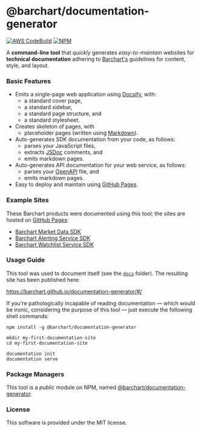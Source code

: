 # @barchart/documentation-generator

[![AWS CodeBuild](https://codebuild.us-east-1.amazonaws.com/badges?uuid=eyJlbmNyeXB0ZWREYXRhIjoiSkJiVDZVKzIvUkh5Vkpzd1prRHlKbGozYUhiSWFXMEhzZFphdzBhTWRiWnRXK2dGMk1GMU52QS8rcTJBWEJjNXZkOTRpUXpMcFBLdjFoYmhRWVhNNStRPSIsIml2UGFyYW1ldGVyU3BlYyI6IlVubWUzdm0reHVoZE5SaDAiLCJtYXRlcmlhbFNldFNlcmlhbCI6MX0%3D&branch=master)](https://github.com/barchart/documentation-generator)
[![NPM](https://img.shields.io/npm/v/@barchart/documentation-generator)](https://www.npmjs.com/package/@barchart/documentation-generator)

A **command-line tool** that _quickly_ generates _easy-to-maintain_ websites for **technical documentation** adhering to [Barchart's](https://www.barchart.com/solutions) guidelines for content, style, and layout.

### Basic Features

* Emits a single-page web application using [Docsify](https://docsify.js.org/#/), with:
  * a standard cover page,
  * a standard sidebar,
  * a standard page structure, and
  * a standard stylesheet.
* Creates skeleton of pages, with
  * placeholder pages (written using [Markdown](https://en.wikipedia.org/wiki/Markdown)).
* Auto-generates SDK documentation from your code, as follows:
  * parses your JavaScript files,
  * extracts [JSDoc](https://en.wikipedia.org/wiki/JSDoc) comments, and
  * emits markdown pages.
* Auto-generates API documentation for your web service, as follows:
  * parses your [OpenAPI](https://en.wikipedia.org/wiki/OpenAPI_Specification) file, and
  * emits markdown pages.
* Easy to deploy and maintain using [GitHub Pages](https://pages.github.com/).

### Example Sites

These Barchart products were documented using this tool; the sites are hosted on [GitHub Pages](https://pages.github.com/):

* [Barchart Market Data SDK](https://docs.barchart.com/marketdata-api-js/#/)
* [Barchart Alerting Service SDK](https://docs.barchart.com/alerts/#/)
* [Barchart Watchlist Service SDK](https://docs.barchart.com/watchlist/#/)

### Usage Guide

This tool was used to document itself (see the [```docs```](./docs) folder). The resulting site has been published here:

https://barchart.github.io/documentation-generator/#/

If you're pathologically incapable of reading documentation — which would be ironic, considering the purpose of this tool — just execute the following shell commands:

```shell
npm install -g @barchart/documentation-generator

mkdir my-first-documentation-site
cd my-first-documentation-site

documentation init
documentation serve
```

### Package Managers

This tool is a *public* module on NPM, named [@barchart/documentation-generator](https://www.npmjs.com/package/@barchart/documentation-generator).

### License

This software is provided under the MIT license.